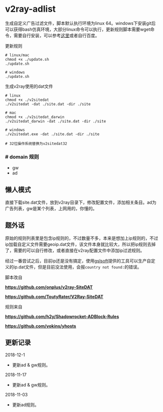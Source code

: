 # v2ray-adlist

生成自定义广告过滤文件，脚本默认执行环境为linux 64。windows下安装git后可以获得bash仿真环境，大部分linux命令可以执行，更新规则脚本需要wget命令，需要自行安装，可以参考[这里](https://gist.github.com/evanwill/0207876c3243bbb6863e65ec5dc3f058)或者自行百度。

更新规则

```
# linux/mac
chmod +x ./update.sh
./update.sh

# windows
./update.sh
```

生成v2ray使用的dat文件

```
# linux
chmod +x ./v2sitedat
./v2sitedat -dat ./site.dat -dir ./site

# mac
chmod +x ./v2sitedat_darwin
./v2sitedat_darwin -dat ./site.dat -dir ./site

# windows
./v2sitedat.exe -dat ./site.dat -dir ./site

# 32位操作系统替换为v2sitedat32
```

### # domain 规则

* gw
* ad

## 懒人模式

直接下载site.dat文件，放到v2ray目录下，修改配置文件，添加相关条目。ad为广告列表，gw是某个列表，上网用的，你懂的。

## 题外话

原始的规则列表里是包含ip规则的，不过数量不多，本来是想加上ip规则的，不过ip加载自定义文件需要geoip.dat文件，该文件本身就比较大，所以把ip规则去掉了，需要的可以自行修改，或者直接在v2ray配置文件中添加ip过滤规则。

经过一番尝试之后，目前ip还是没有搞定，使用[gslsoft](https://github.com/gslsoft/v2ray-custom-geo)提供的工具可以生产自定义的ip.dat文件，但是目前没法使用，会报`country not found:`的错误。

脚本改自

**https://github.com/onplus/v2ray-SiteDAT**

**https://github.com/ToutyRater/V2Ray-SiteDAT**

规则来自

**https://github.com/h2y/Shadowrocket-ADBlock-Rules**

**https://github.com/vokins/yhosts**


## 更新记录
2018-12-1
* 更新ad & gw规则。

2018-11-17
* 更新ad & gw规则。

2018-11-03
* 更新ad规则。
